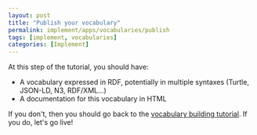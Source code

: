 ```yaml
---
layout: post
title: "Publish your vocabulary"
permalink: implement/apps/vocabularies/publish
tags: [implement, vocabularies]
categories: [Implement]
---
```


At this step of the tutorial, you should have:
- A vocabulary expressed in RDF, potentially in multiple syntaxes (Turtle, JSON-LD, N3, RDF/XML...)
- A documentation for this vocabulary in HTML

If you don't, then you should go back to the [vocabulary building tutorial](3-build). If you do, let's go live!
